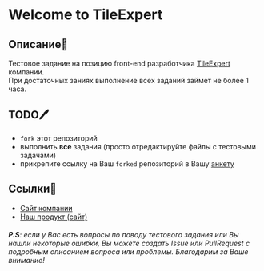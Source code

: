 # Welcome to TileExpert

## Описание🧾

Тестовое задание на позицию front-end разработчика [TileExpert](https://jobs.tile.expert/) компании.    
При достаточных заниях выполнение всех заданий займет не более 1 часа.

## TODO🖊

 * `fork` этот репозиторий
 * выполнить **все** задания (просто отредактируйте файлы с тестовыми задачами)
 * прикрепите ссылку на Ваш `forked` репозиторий в Вашу [анкету](https://jobs.tile.expert/ru/front-end-react-developer)

<!-- ## Немного комфорта🏖

В каждом тестовом задании есть ссылка на песочницу, где Вы можете потестировать Ваш код на примере данной задачи.    
Результаты песочниц не учитываются, не рассматриваются и не мониторятся. Они созданны только для Вашего комфорта при выполнении заданий.-->

## Ссылки🔖

 * [Сайт компании](https://jobs.tile.expert/ru)
 * [Наш продукт (сайт)](https://tile.expert/ru)

###### **P.S**: если у Вас есть вопросы по поводу тестового задания или Вы нашли некоторые ошибки, Вы можете создать *Issue* или *PullRequest* с подробным описанием вопроса или проблемы. Благодарим за Ваше внимание!
